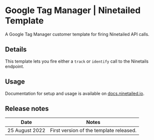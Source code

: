 # Google Tag Manager | Ninetailed Template
A Google Tag Manager customer template for firing Ninetailed API calls.

## Details
This template lets you fire either a `track` or `identify` call to the Ninetails endpoint.

## Usage
Documentation for setup and usage is available on [docs.ninetailed.io](https://docs.ninetailed.io/integrations/getting-started).

## Release notes
| Date | Notes |
|------|-------|
| 25 August 2022 | First version of the template released. |
